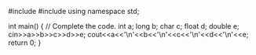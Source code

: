 #include <iostream>
#include <cstdio>
using namespace std;

int main() {
    // Complete the code.
int a;
long b;
char c;
float d;
double e;
cin>>a>>b>>c>>d>>e;
cout<<a<<'\n'<<b<<'\n'<<c<<'\n'<<d<<'\n'<<e;
return 0;
}
